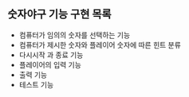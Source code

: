 ## 숫자야구 기능 구현 목록

- 컴퓨터가 임의의 숫자를 선택하는 기능
- 컴퓨터가 제시한 숫자와 플레이어 숫자에 따른 힌트 분류
- 다시시작 과 종료 기능
- 플레이어의 입력 기능
- 출력 기능
- 테스트 기능